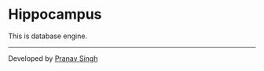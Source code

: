 # Hippocampus

This is database engine.


<hr>

Developed by [Pranav Singh](https://www.twitter.com/thebeginer86)